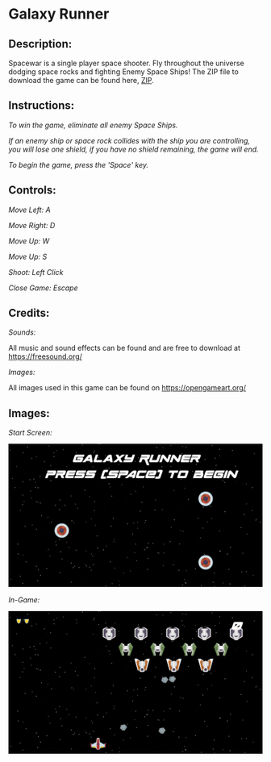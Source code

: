 # Galaxy Runner

## Description:
  Spacewar is a single player space shooter. Fly throughout the universe dodging space rocks and fighting Enemy Space Ships! The ZIP file to download the game can be found here, [ZIP](https://github.com/bengarosi/galaxy-runner/archive/master.zip).

## Instructions:
  _To win the game, eliminate all enemy Space Ships._

  _If an enemy ship or space rock collides with the ship you are controlling, you will lose one shield, if you have no shield remaining, the game will end._

  _To begin the game, press the 'Space' key._

## Controls:
  _Move Left: A_

  _Move Right: D_

  _Move Up: W_

  _Move Up: S_

  _Shoot: Left Click_

  _Close Game: Escape_

## Credits:
  _Sounds:_

  All music and sound effects can be found and are free to download at https://freesound.org/ 
  
  _Images:_

  All images used in this game can be found on https://opengameart.org/

## Images:
  _Start Screen:_
  
  ![start screen](/space_war/assets/images/screenshots/ss1.png)

  _In-Game:_
  
  ![in game](/space_war/assets/images/screenshots/ss2.png)
